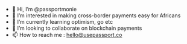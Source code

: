 - 👋 Hi, I’m @passportmonie
- 👀 I’m interested in making cross-border payments easy for Africans
- 🌱 I’m currently learning optimism, go etc
- 💞️ I’m looking to collaborate on blockchain payments
- 📫 How to reach me : hello@usepassport.co

<!---
passportmonie/passportmonie is a ✨ special ✨ repository because its `README.md` (this file) appears on your GitHub profile.
You can click the Preview link to take a look at your changes.
--->
